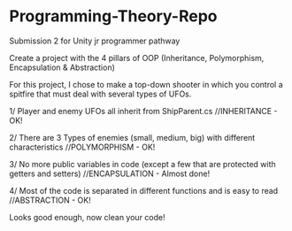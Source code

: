 # Programming-Theory-Repo
Submission 2 for Unity jr programmer pathway

Create a project with the 4 pillars of OOP (Inheritance, Polymorphism, Encapsulation & Abstraction)

For this project, I chose to make a top-down shooter in which you control a spitfire that must deal with several types of UFOs.

1/ Player and enemy UFOs all inherit from ShipParent.cs //INHERITANCE - OK!

2/ There are 3 Types of enemies (small, medium, big) with different characteristics //POLYMORPHISM - OK!

3/ No more public variables in code (except a few that are protected with getters and setters) //ENCAPSULATION - Almost done!

4/ Most of the code is separated in different functions and is easy to read //ABSTRACTION - OK!


Looks good enough, now clean your code!
